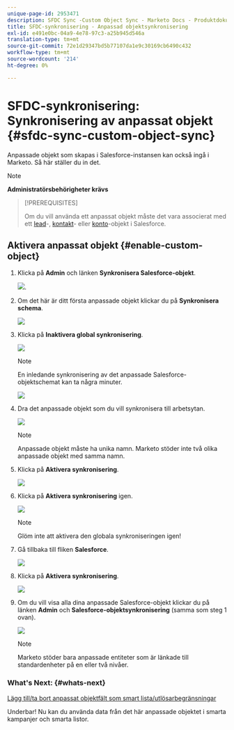 ```yaml
---
unique-page-id: 2953471
description: SFDC Sync -Custom Object Sync - Marketo Docs - Produktdokumentation
title: SFDC-synkronisering - Anpassad objektsynkronisering
exl-id: e491e0bc-04a9-4e78-97c3-a25b945d546a
translation-type: tm+mt
source-git-commit: 72e1d29347bd5b77107da1e9c30169cb6490c432
workflow-type: tm+mt
source-wordcount: '214'
ht-degree: 0%

---
```


# SFDC-synkronisering: Synkronisering av anpassat objekt {#sfdc-sync-custom-object-sync}

Anpassade objekt som skapas i Salesforce-instansen kan också ingå i Marketo.  Så här ställer du in det.

>[!NOTE]
>
>**Administratörsbehörigheter krävs**

>[!PREREQUISITES]
>
>Om du vill använda ett anpassat objekt måste det vara associerat med ett [lead](/help/marketo/product-docs/crm-sync/salesforce-sync/sfdc-sync-details/sfdc-sync-field-sync.md)-, [kontakt](/help/marketo/product-docs/crm-sync/salesforce-sync/sfdc-sync-details/sfdc-sync-contact-sync.md)- eller [konto](/help/marketo/product-docs/crm-sync/salesforce-sync/sfdc-sync-details/sfdc-sync-account-sync.md)-objekt i Salesforce.

## Aktivera anpassat objekt {#enable-custom-object}

1. Klicka på **Admin** och länken **Synkronisera Salesforce-objekt**.

   ![](assets/image2015-11-19-10-3a28-3a5.png).

1. Om det här är ditt första anpassade objekt klickar du på **Synkronisera schema**.

   ![](assets/rtaimage-2.png)

1. Klicka på **Inaktivera global synkronisering**.

   ![](assets/image2015-4-22-10-3a45-3a0.png)

   >[!NOTE]
   >
   >En inledande synkronisering av det anpassade Salesforce-objektschemat kan ta några minuter.

   ![](assets/image2015-4-22-10-3a45-3a18.png)

1. Dra det anpassade objekt som du vill synkronisera till arbetsytan.

   ![](assets/image2015-4-22-10-3a45-3a30.png)

   >[!NOTE]
   >
   >Anpassade objekt måste ha unika namn. Marketo stöder inte två olika anpassade objekt med samma namn.

1. Klicka på **Aktivera synkronisering**.

   ![](assets/image2015-4-22-10-3a45-3a50.png)

1. Klicka på **Aktivera synkronisering** igen.

   ![](assets/image2015-4-22-10-3a46-3a10.png)

   >[!NOTE]
   >
   >Glöm inte att aktivera den globala synkroniseringen igen!

1. Gå tillbaka till fliken **Salesforce**.

   ![](assets/image2015-4-22-10-3a46-3a25.png)

1. Klicka på **Aktivera synkronisering**.

   ![](assets/image2015-4-22-10-3a50-3a26.png)

1. Om du vill visa alla dina anpassade Salesforce-objekt klickar du på länken **Admin** och **Salesforce-objektsynkronisering** (samma som steg 1 ovan).

   ![](assets/image2016-6-23-9-3a28-3a23.png)

   >[!NOTE]
   >
   >Marketo stöder bara anpassade entiteter som är länkade till standardenheter på en eller två nivåer.

### What&#39;s Next: {#whats-next}

[Lägg till/ta bort anpassat objektfält som smart lista/utlösarbegränsningar](/help/marketo/product-docs/crm-sync/salesforce-sync/setup/optional-steps/add-remove-custom-object-field-as-smart-list-trigger-constraints.md)

Underbar! Nu kan du använda data från det här anpassade objektet i smarta kampanjer och smarta listor.
